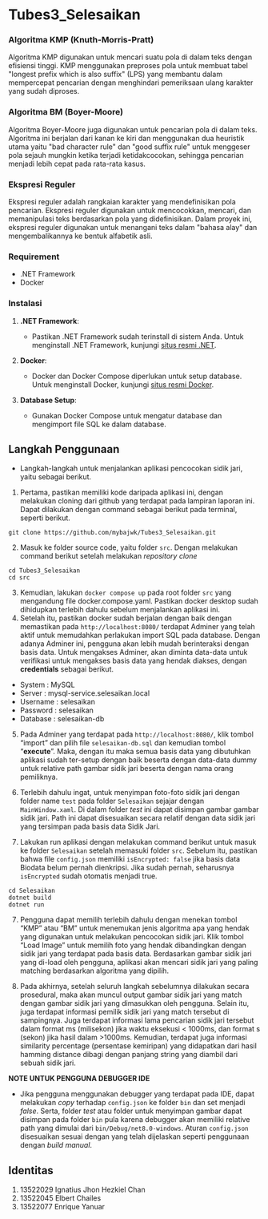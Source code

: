 # Tubes3_Selesaikan

### Algoritma KMP (Knuth-Morris-Pratt)

Algoritma KMP digunakan untuk mencari suatu pola di dalam teks dengan efisiensi tinggi. KMP menggunakan preproses pola untuk membuat tabel "longest prefix which is also suffix" (LPS) yang membantu dalam mempercepat pencarian dengan menghindari pemeriksaan ulang karakter yang sudah diproses.

### Algoritma BM (Boyer-Moore)

Algoritma Boyer-Moore juga digunakan untuk pencarian pola di dalam teks. Algoritma ini berjalan dari kanan ke kiri dan menggunakan dua heuristik utama yaitu "bad character rule" dan "good suffix rule" untuk menggeser pola sejauh mungkin ketika terjadi ketidakcocokan, sehingga pencarian menjadi lebih cepat pada rata-rata kasus.

### Ekspresi Reguler

Ekspresi reguler adalah rangkaian karakter yang mendefinisikan pola pencarian. Ekspresi reguler digunakan untuk mencocokkan, mencari, dan memanipulasi teks berdasarkan pola yang didefinisikan. Dalam proyek ini, ekspresi reguler digunakan untuk menangani teks dalam "bahasa alay" dan mengembalikannya ke bentuk alfabetik asli.

### Requirement

- .NET Framework
- Docker

### Instalasi

1. **.NET Framework**:

   - Pastikan .NET Framework sudah terinstall di sistem Anda. Untuk menginstall .NET Framework, kunjungi [situs resmi .NET](https://dotnet.microsoft.com/download/dotnet-framework).

2. **Docker**:

   - Docker dan Docker Compose diperlukan untuk setup database. Untuk menginstall Docker, kunjungi [situs resmi Docker](https://www.docker.com/get-started).

3. **Database Setup**:
   - Gunakan Docker Compose untuk mengatur database dan mengimport file SQL ke dalam database.

## Langkah Penggunaan
- Langkah-langkah untuk menjalankan aplikasi pencocokan sidik jari, yaitu sebagai berikut.
1. Pertama, pastikan memiliki kode daripada aplikasi ini, dengan melakukan cloning dari github yang terdapat pada lampiran laporan ini. Dapat dilakukan dengan command sebagai berikut pada terminal, seperti berikut.
```
git clone https://github.com/mybajwk/Tubes3_Selesaikan.git
```

2. Masuk ke folder source code, yaitu folder `src`. Dengan melakukan command berikut setelah melakukan _repository clone_
```
cd Tubes3_Selesaikan
cd src
```

3. Kemudian, lakukan `docker compose up` pada root folder `src` yang mengandung file docker.compose.yaml. Pastikan docker desktop sudah dihidupkan terlebih dahulu sebelum menjalankan aplikasi ini.
4. Setelah itu, pastikan docker sudah berjalan dengan baik dengan memastikan pada `http://localhost:8080/` terdapat Adminer yang telah aktif untuk memudahkan perlakukan import SQL pada database. Dengan adanya Adminer ini, pengguna akan lebih mudah berinteraksi dengan basis data. Untuk mengakses Adminer, akan diminta data-data untuk verifikasi untuk mengakses basis data yang hendak diakses, dengan **credentials** sebagai berikut.
- System : MySQL
- Server : mysql-service.selesaikan.local
- Username : selesaikan
- Password : selesaikan
- Database : selesaikan-db

5. Pada Adminer yang terdapat pada `http://localhost:8080/`, klik tombol “import” dan pilih file `selesaikan-db.sql` dan kemudian tombol “**execute**”. Maka, dengan itu maka semua basis data yang dibutuhkan aplikasi sudah ter-setup dengan baik beserta dengan data-data dummy untuk relative path gambar sidik jari beserta dengan nama orang pemiliknya.
6. Terlebih dahulu ingat, untuk menyimpan foto-foto sidik jari dengan folder name `test` pada folder `Selesaikan` sejajar dengan `MainWindow.xaml`. Di dalam folder _test_ ini dapat disimpan gambar gambar sidik jari. Path ini dapat disesuaikan secara relatif dengan data sidik jari yang tersimpan pada basis data Sidik Jari.

7. Lakukan run aplikasi dengan melakukan command berikut untuk masuk ke folder `Selesaikan` setelah memasuki folder `src`. Sebelum itu, pastikan bahwa file `config.json` memiliki `isEncrypted: false` jika basis data Biodata belum pernah dienkripsi. Jika sudah pernah, seharusnya `isEncrypted` sudah otomatis menjadi true.
```
cd Selesaikan
dotnet build
dotnet run
```
7. Pengguna dapat memilih terlebih dahulu dengan menekan tombol “KMP” atau “BM” untuk menemukan jenis algoritma apa yang hendak yang digunakan untuk melakukan pencocokan sidik jari. Klik tombol “Load Image” untuk memilih foto yang hendak dibandingkan dengan sidik jari yang terdapat pada basis data. Berdasarkan gambar sidik jari yang di-load oleh pengguna, aplikasi akan mencari sidik jari yang paling matching berdasarkan algoritma yang dipilih.

8. Pada akhirnya, setelah seluruh langkah sebelumnya dilakukan secara prosedural, maka akan muncul output gambar sidik jari yang match dengan gambar sidik jari yang dimasukkan oleh pengguna. Selain itu, juga terdapat informasi pemilik sidik jari yang match tersebut di sampingnya. Juga terdapat informasi lama pencarian sidik jari tersebut dalam format ms (milisekon) jika waktu eksekusi < 1000ms, dan format s (sekon) jika hasil dalam >1000ms. Kemudian, terdapat juga informasi similarity percentage (persentase kemiripan) yang didapatkan dari hasil hamming distance dibagi dengan panjang string yang diambil dari sebuah sidik jari.

**NOTE UNTUK PENGGUNA DEBUGGER IDE** 
- Jika pengguna menggunakan debugger yang terdapat pada IDE, dapat melakukan _copy_ terhadap `config.json` ke folder `bin` dan set menjadi _false_. Serta, folder _test_ atau folder untuk menyimpan gambar dapat disimpan pada folder `bin` pula karena debugger akan memiliki relative path yang dimulai dari `bin/Debug/net8.0-windows`. Aturan `config.json` disesuaikan sesuai dengan yang telah dijelaskan seperti penggunaan dengan _build manual_.
  
## Identitas
1. 13522029 Ignatius Jhon Hezkiel Chan
2. 13522045 Elbert Chailes
3. 13522077 Enrique Yanuar
